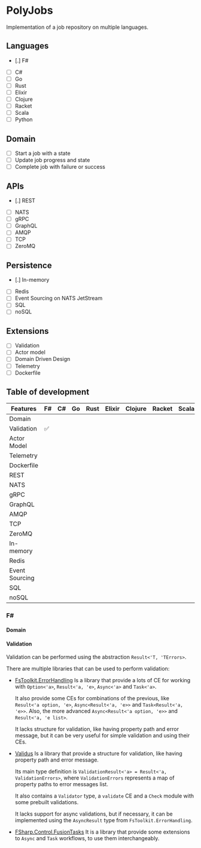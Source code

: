 # PolyJobs

Implementation of a job repository on multiple languages.

## Languages

- [.] F#
- [ ] C#
- [ ] Go
- [ ] Rust
- [ ] Elixir
- [ ] Clojure
- [ ] Racket
- [ ] Scala
- [ ] Python

## Domain

- [ ] Start a job with a state
- [ ] Update job progress and state
- [ ] Complete job with failure or success

## APIs

- [.] REST
- [ ] NATS
- [ ] gRPC
- [ ] GraphQL
- [ ] AMQP
- [ ] TCP
- [ ] ZeroMQ

## Persistence

- [.] In-memory
- [ ] Redis
- [ ] Event Sourcing on NATS JetStream
- [ ] SQL
- [ ] noSQL

## Extensions

- [ ] Validation
- [ ] Actor model
- [ ] Domain Driven Design
- [ ] Telemetry
- [ ] Dockerfile

## Table of development

| Features       | F#  | C#  | Go  | Rust | Elixir | Clojure | Racket | Scala | Python |
| -------------- | --- | --- | --- | ---- | ------ | ------- | ------ | ----- | ------ |
| Domain         |     |     |     |      |        |         |        |       |        |
| Validation     | ✅   |     |     |      |        |         |        |       |        |
| Actor Model    |     |     |     |      |        |         |        |       |        |
| Telemetry      |     |     |     |      |        |         |        |       |        |
| Dockerfile     |     |     |     |      |        |         |        |       |        |
| REST           |     |     |     |      |        |         |        |       |        |
| NATS           |     |     |     |      |        |         |        |       |        |
| gRPC           |     |     |     |      |        |         |        |       |        |
| GraphQL        |     |     |     |      |        |         |        |       |        |
| AMQP           |     |     |     |      |        |         |        |       |        |
| TCP            |     |     |     |      |        |         |        |       |        |
| ZeroMQ         |     |     |     |      |        |         |        |       |        |
| In-memory      |     |     |     |      |        |         |        |       |        |
| Redis          |     |     |     |      |        |         |        |       |        |
| Event Sourcing |     |     |     |      |        |         |        |       |        |
| SQL            |     |     |     |      |        |         |        |       |        |
| noSQL          |     |     |     |      |        |         |        |       |        |

### F#

#### Domain

#### Validation

Validation can be performed using the abstraction `Result<'T, 'TErrors>`.

There are multiple libraries that can be used to perform validation:

- [FsToolkit.ErrorHandling](https://github.com/demystifyfp/FsToolkit.ErrorHandling)
  Is a library that provide a lots of CE for working with `Option<'a>`, `Result<'a, 'e>`, `Async<'a>` and `Task<'a>`.

  It also provide some CEs for combinations of the previous, like `Result<'a option, 'e>`, `Async<Result<'a, 'e>>` and `Task<Result<'a, 'e>>`. Also, the more advanced `Async<Result<'a option, 'e>>` and `Result<'a, 'e list>`.

  It lacks structure for validation, like having property path and error message, but it can be very useful for simple validation and using their CEs.

- [Validus](https://github.com/pimbrouwers/Validus)
  Is a library that provide a structure for validation, like having property path and error message.

  Its main type definition is `ValidationResult<'a> = Result<'a, ValidationErrors>`, where `ValidationErrors` represents a map of property paths to error messages list.

  It also contains a `Validator` type, a `validate` CE and a `Check` module with some prebuilt validations.

  It lacks support for async validations, but if necessary, it can be implemented using the `AsyncResult` type from `FsToolkit.ErrorHandling`.

- [FSharp.Control.FusionTasks](https://github.com/kekyo/FSharp.Control.FusionTasks)
  It is a library that provide some extensions to `Async` and `Task` workflows, to use them interchangeably.

